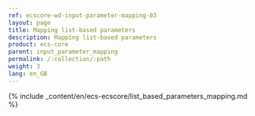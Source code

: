 ```yaml
---
ref: ecscore-wd-input-parameter-mapping-03
layout: page
title: Mapping list-based parameters
description: Mapping list-based parameters
product: ecs-core
parent: input_parameter_mapping
permalink: /:collection/:path
weight: 3
lang: en_GB
---
```


{% include _content/en/ecs-ecscore/list_based_parameters_mapping.md %}